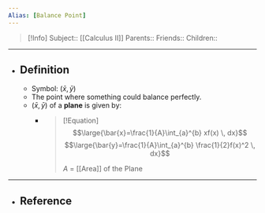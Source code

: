```yaml
---
Alias: [Balance Point]
---
```

> [!Info]
> Subject:: [[Calculus II]]
> Parents:: 
> Friends:: 
> Children:: 
---
- ## Definition
	- Symbol: $\left( \bar{x},\bar{y} \right)$
	- The point where something could balance perfectly.
	- $\left( \bar{x},\bar{y} \right)$ of a **plane** is given by:
		- > [!Equation]
		  > $$\large{\bar{x}=\frac{1}{A}\int_{a}^{b} xf(x) \, dx}$$
		  > $$\large{\bar{y}=\frac{1}{A}\int_{a}^{b} \frac{1}{2}f(x)^2 \, dx}$$
		  > 
		  > $A$ = [[Area]] of the Plane
---
- ## Reference